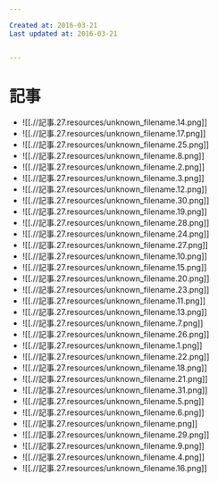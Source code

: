 ```yaml
---

Created at: 2016-03-21
Last updated at: 2016-03-21


---
```


# 記事


* ![[.//記事.27.resources/unknown_filename.14.png]]
* ![[.//記事.27.resources/unknown_filename.17.png]]
* ![[.//記事.27.resources/unknown_filename.25.png]]
* ![[.//記事.27.resources/unknown_filename.8.png]]
* ![[.//記事.27.resources/unknown_filename.2.png]]
* ![[.//記事.27.resources/unknown_filename.3.png]]
* ![[.//記事.27.resources/unknown_filename.12.png]]
* ![[.//記事.27.resources/unknown_filename.30.png]]
* ![[.//記事.27.resources/unknown_filename.19.png]]
* ![[.//記事.27.resources/unknown_filename.28.png]]
* ![[.//記事.27.resources/unknown_filename.24.png]]
* ![[.//記事.27.resources/unknown_filename.27.png]]
* ![[.//記事.27.resources/unknown_filename.10.png]]
* ![[.//記事.27.resources/unknown_filename.15.png]]
* ![[.//記事.27.resources/unknown_filename.20.png]]
* ![[.//記事.27.resources/unknown_filename.23.png]]
* ![[.//記事.27.resources/unknown_filename.11.png]]
* ![[.//記事.27.resources/unknown_filename.13.png]]
* ![[.//記事.27.resources/unknown_filename.7.png]]
* ![[.//記事.27.resources/unknown_filename.26.png]]
* ![[.//記事.27.resources/unknown_filename.1.png]]
* ![[.//記事.27.resources/unknown_filename.22.png]]
* ![[.//記事.27.resources/unknown_filename.18.png]]
* ![[.//記事.27.resources/unknown_filename.21.png]]
* ![[.//記事.27.resources/unknown_filename.31.png]]
* ![[.//記事.27.resources/unknown_filename.5.png]]
* ![[.//記事.27.resources/unknown_filename.6.png]]
* ![[.//記事.27.resources/unknown_filename.png]]
* ![[.//記事.27.resources/unknown_filename.29.png]]
* ![[.//記事.27.resources/unknown_filename.9.png]]
* ![[.//記事.27.resources/unknown_filename.4.png]]
* ![[.//記事.27.resources/unknown_filename.16.png]]

